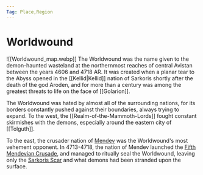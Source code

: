 ```yaml
---
Tag: Place,Region
---
```

# Worldwound
![[Worldwound_map.webp]]
The Worldwound was the name given to the demon-haunted wasteland at the northernmost reaches of central Avistan between the years 4606 and 4718 AR. It was created when a planar tear to the Abyss opened in the [[Kellid|Kellid]] nation of Sarkoris shortly after the death of the god Aroden, and for more than a century was among the greatest threats to life on the face of [[Golarion]].

The Worldwound was hated by almost all of the surrounding nations, for its borders constantly pushed against their boundaries, always trying to expand. To the west, the [[Realm-of-the-Mammoth-Lords]] fought constant skirmishes with the demons, especially around the eastern city of [[Tolguth]].

To the east, the crusader nation of [Mendev](https://pathfinderwiki.com/wiki/Mendev) was the Worldwound's most vehement opponent. In 4713-4718, the nation of Mendev launched the [Fifth Mendevian Crusade](https://pathfinderwiki.com/wiki/Mendevian_Crusades), and managed to ritually seal the Worldwound, leaving only the [Sarkoris Scar](https://pathfinderwiki.com/wiki/Sarkoris_Scar "Sarkoris Scar") and what demons had been stranded upon the surface.
